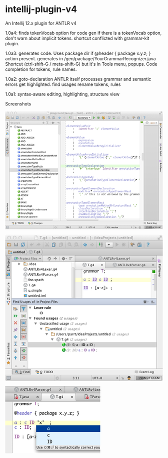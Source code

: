 intellij-plugin-v4
==================

An Intellij 12.x plugin for ANTLR v4

1.0a4:
	finds tokenVocab option for code gen
	if there is a tokenVocab option, don't warn about implicit tokens.
	shortcut conflicted with grammar-kit plugin.

1.0a3:
	generates code. Uses package dir if @header { package x.y.z; } action present.
	generates in <root>/gen/package/YourGrammarRecognizer.java
	Shortcut (ctrl-shift-G / meta-shift-G) but it's in Tools menu, popups.
	Code completion for tokens, rule names.

1.0a2:
	goto-declaration
	ANTLR itself processes grammar and semantic errors get highlighted.
	find usages
	rename tokens, rules

1.0a1:
 	syntax-aware editing, highlighting, structure view

Screenshots

![Java grammar view](images/java-grammar.png)

![Find usages](images/findusages.png)

![Code completion](images/completion.png)